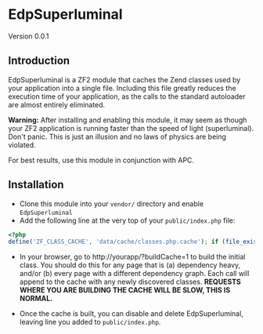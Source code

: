 EdpSuperluminal
===============
Version 0.0.1

Introduction
------------
EdpSuperluminal is a ZF2 module that caches the Zend classes used by your
application into a single file. Including this file greatly reduces the
execution time of your application, as the calls to the standard autoloader are
almost entirely eliminated.

**Warning:** After installing and enabling this module, it may seem as though
your ZF2 application is running faster than the speed of light (superluminal).
Don't panic. This is just an illusion and no laws of physics are being violated.

For best results, use this module in conjunction with APC.

Installation
------------

- Clone this module into your `vendor/` directory and enable `EdpSuperluminal`
- Add the following line at the very top of your `public/index.php` file:

```php
<?php
define('ZF_CLASS_CACHE', 'data/cache/classes.php.cache'); if (file_exists(ZF_CLASS_CACHE)) require_once ZF_CLASS_CACHE;
```

- In your browser, go to http://yourapp/?buildCache=1 to build the initial
  class. You should do this for any page that is (a) dependency heavy, and/or
  (b) every page with a different dependency graph. Each call will append to
  the cache with any newly discovered classes. **REQUESTS WHERE YOU ARE
  BUILDING THE CACHE WILL BE SLOW, THIS IS NORMAL.**

- Once the cache is built, you can disable and delete EdpSuperluminal, leaving
  line you added to `public/index.php`.
